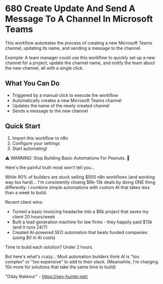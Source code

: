 # 680 Create Update And Send A Message To A Channel In Microsoft Teams

This workflow automates the process of creating a new Microsoft Teams channel, updating its name, and sending a message to the channel.

Example: A team manager could use this workflow to quickly set up a new channel for a project, update the channel name, and notify the team about the new channel, all with a single click.

## What You Can Do
- Triggered by a manual click to execute the workflow
- Automatically creates a new Microsoft Teams channel
- Updates the name of the newly created channel
- Sends a message to the new channel

## Quick Start
1. Import this workflow to n8n
2. Configure your settings
3. Start automating!

⚠️ WARNING: Stop Building Basic Automations For Peanuts. 🚫

Here's the painful truth most won't tell you...

While 90% of builders are stuck selling $500 n8n workflows (and working way too hard)...
I'm consistently closing $6k-13k deals by doing ONE thing differently:
I combine simple automations with custom AI that takes less than a week to build.

Recent client wins:
* Turned a basic invoicing headache into a $6k project that saves my client 20 hours/week
* Built a lead generation machine for law firms - they happily paid $13k (and it runs 24/7)
* Created AI-powered SEO automation that beats funded companies (using $0 in AI costs)

Time to build each solution? Under 2 hours.

But here's what's crazy...
Most automation builders think AI is "too complex" or "too expensive" to add to their stack.
(Meanwhile, I'm charging 10x more for solutions that take the same time to build)

"Oday Bakkour" - https://seo-hunter.net/
